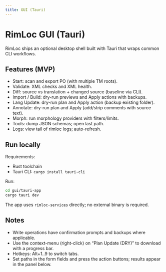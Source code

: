 ```yaml
---
title: GUI (Tauri)
---
```


# RimLoc GUI (Tauri)

RimLoc ships an optional desktop shell built with Tauri that wraps common CLI workflows.

## Features (MVP)
- Start: scan and export PO (with multiple TM roots).
- Validate: XML checks and XML health.
- Diff: source vs translation + changed source (baseline via CLI).
- Import / Build: dry-run previews and Apply actions with backups.
- Lang Update: dry-run plan and Apply action (backup existing folder).
- Annotate: dry-run plan and Apply (add/strip comments with source text).
- Morph: run morphology providers with filters/limits.
- Tools: dump JSON schemas; open last path.
- Logs: view tail of rimloc logs; auto-refresh.

## Run locally

Requirements:
- Rust toolchain
- Tauri CLI: `cargo install tauri-cli`

Run:

```bash
cd gui/tauri-app
cargo tauri dev
```

The app uses `rimloc-services` directly; no external binary is required.

## Notes
- Write operations have confirmation prompts and backups where applicable.
- Use the context-menu (right-click) on “Plan Update (DRY)” to download with a progress bar.
- Hotkeys: Alt+1..9 to switch tabs.
- Set paths in the form fields and press the action buttons; results appear in the panel below.
